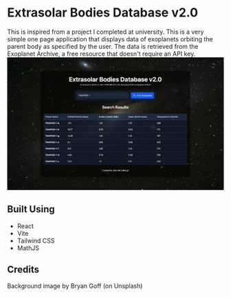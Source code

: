 # Extrasolar Bodies Database v2.0
This is inspired from a project I completed at university. This is a very simple one page application that displays data of exoplanets orbiting the parent body as specified by the user. The data is retrieved from the Exoplanet Archive, a free resource that doesn't require an API key.
![In Application Screenshot](https://raw.githubusercontent.com/AlexMcC02/ESB-DB-v2/refs/heads/main/repository/demo_screenshot.png)
## Built Using
- React
- Vite
- Tailwind CSS
- MathJS
## Credits
Background image by Bryan Goff (on Unsplash)